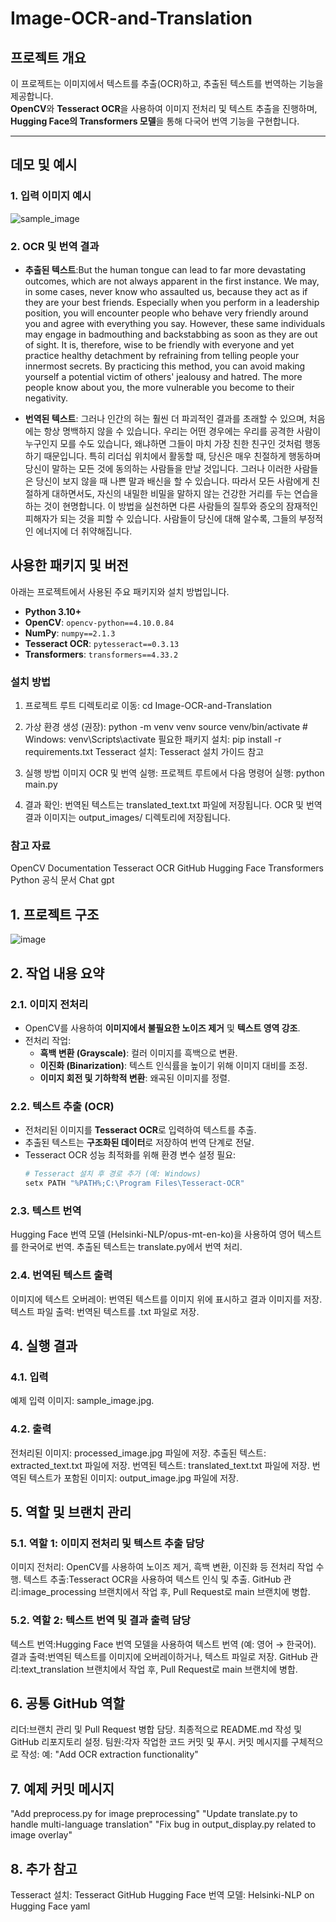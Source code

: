 # Image-OCR-and-Translation

## 프로젝트 개요
이 프로젝트는 이미지에서 텍스트를 추출(OCR)하고, 추출된 텍스트를 번역하는 기능을 제공합니다.  
**OpenCV**와 **Tesseract OCR**을 사용하여 이미지 전처리 및 텍스트 추출을 진행하며,  
**Hugging Face의 Transformers 모델**을 통해 다국어 번역 기능을 구현합니다.

---

## 데모 및 예시
### 1. 입력 이미지 예시

![sample_image](https://github.com/user-attachments/assets/2b7347e4-c012-46ec-a1de-e41d220f5891)


### 2. OCR 및 번역 결과
- **추출된 텍스트**:But the human tongue can lead to far more devastating outcomes, 
    which are not always apparent in the first instance. We may, in some cases, 
    never know who assaulted us, because they act as if they are your best friends. 
    Especially when you perform in a leadership position, you will encounter people 
    who behave very friendly around you and agree with everything you say. However, 
    these same individuals may engage in badmouthing and backstabbing as soon as 
    they are out of sight. It is, therefore, wise to be friendly with everyone and yet 
    practice healthy detachment by refraining from telling people your innermost 
    secrets. By practicing this method, you can avoid making yourself a potential 
    victim of others' jealousy and hatred. The more people know about you, the more 
    vulnerable you become to their negativity.

- **번역된 텍스트**: 그러나 인간의 혀는 훨씬 더 파괴적인 결과를 초래할 수 있으며,
    처음에는 항상 명백하지 않을 수 있습니다. 우리는 어떤 경우에는
    우리를 공격한 사람이 누구인지 모를 수도 있습니다, 왜냐하면 그들이
    마치 가장 친한 친구인 것처럼 행동하기 때문입니다. 특히 리더십 위치에서
    활동할 때, 당신은 매우 친절하게 행동하며 당신이 말하는 모든 것에 동의하는 사람들을 만날 것입니다.
    그러나 이러한 사람들은 당신이 보지 않을 때 나쁜 말과 배신을 할 수 있습니다.
    따라서 모든 사람에게 친절하게 대하면서도, 자신의 내밀한 비밀을 말하지 않는 건강한
    거리를 두는 연습을 하는 것이 현명합니다. 이 방법을 실천하면 다른 사람들의 질투와 증오의
    잠재적인 피해자가 되는 것을 피할 수 있습니다. 사람들이 당신에 대해 알수록, 그들의 부정적인
    에너지에 더 취약해집니다.

## 사용한 패키지 및 버전
아래는 프로젝트에서 사용된 주요 패키지와 설치 방법입니다.

- **Python 3.10+**
- **OpenCV**: `opencv-python==4.10.0.84`
- **NumPy**: `numpy==2.1.3`
- **Tesseract OCR**: `pytesseract==0.3.13`
- **Transformers**: `transformers==4.33.2`
  

### 설치 방법
1. 프로젝트 루트 디렉토리로 이동:
 cd Image-OCR-and-Translation

2. 가상 환경 생성 (권장):
python -m venv venv
source venv/bin/activate  # Windows: venv\Scripts\activate
필요한 패키지 설치: pip install -r requirements.txt
Tesseract 설치: Tesseract 설치 가이드 참고

3. 실행 방법
이미지 OCR 및 번역 실행:
프로젝트 루트에서 다음 명령어 실행:
python main.py

4. 결과 확인: 
번역된 텍스트는 translated_text.txt 파일에 저장됩니다.
OCR 및 번역 결과 이미지는 output_images/ 디렉토리에 저장됩니다.

### 참고 자료
OpenCV Documentation
Tesseract OCR GitHub
Hugging Face Transformers
Python 공식 문서
Chat gpt

## 1. 프로젝트 구조

![image](https://github.com/user-attachments/assets/46c8bd79-fc27-4872-afc1-5c1b9f7b94d2)


## 2. 작업 내용 요약

### 2.1. 이미지 전처리
- OpenCV를 사용하여 **이미지에서 불필요한 노이즈 제거** 및 **텍스트 영역 강조**.
- 전처리 작업:
  - **흑백 변환 (Grayscale)**: 컬러 이미지를 흑백으로 변환.
  - **이진화 (Binarization)**: 텍스트 인식률을 높이기 위해 이미지 대비를 조정.
  - **이미지 회전 및 기하학적 변환**: 왜곡된 이미지를 정렬.

### 2.2. 텍스트 추출 (OCR)
- 전처리된 이미지를 **Tesseract OCR**로 입력하여 텍스트를 추출.
- 추출된 텍스트는 **구조화된 데이터**로 저장하여 번역 단계로 전달.
- Tesseract OCR 성능 최적화를 위해 환경 변수 설정 필요:
  ```bash
  # Tesseract 설치 후 경로 추가 (예: Windows)
  setx PATH "%PATH%;C:\Program Files\Tesseract-OCR"

### 2.3. 텍스트 번역
Hugging Face 번역 모델 (Helsinki-NLP/opus-mt-en-ko)을 사용하여 영어 텍스트를 한국어로 번역.
추출된 텍스트는 translate.py에서 번역 처리.

### 2.4. 번역된 텍스트 출력
이미지에 텍스트 오버레이:
번역된 텍스트를 이미지 위에 표시하고 결과 이미지를 저장.
텍스트 파일 출력:
번역된 텍스트를 .txt 파일로 저장.

## 4. 실행 결과
### 4.1. 입력
예제 입력 이미지: sample_image.jpg.
### 4.2. 출력
전처리된 이미지: processed_image.jpg 파일에 저장.
추출된 텍스트: extracted_text.txt 파일에 저장.
번역된 텍스트: translated_text.txt 파일에 저장.
번역된 텍스트가 포함된 이미지: output_image.jpg 파일에 저장.

## 5. 역할 및 브랜치 관리
### 5.1. 역할 1: 이미지 전처리 및 텍스트 추출 담당
이미지 전처리:
OpenCV를 사용하여 노이즈 제거, 흑백 변환, 이진화 등 전처리 작업 수행.
텍스트 추출:Tesseract OCR을 사용하여 텍스트 인식 및 추출.
GitHub 관리:image_processing 브랜치에서 작업 후, Pull Request로 main 브랜치에 병합.
### 5.2. 역할 2: 텍스트 번역 및 결과 출력 담당
텍스트 번역:Hugging Face 번역 모델을 사용하여 텍스트 번역 (예: 영어 → 한국어).
결과 출력:번역된 텍스트를 이미지에 오버레이하거나, 텍스트 파일로 저장.
GitHub 관리:text_translation 브랜치에서 작업 후, Pull Request로 main 브랜치에 병합.

## 6. 공통 GitHub 역할
리더:브랜치 관리 및 Pull Request 병합 담당.
최종적으로 README.md 작성 및 GitHub 리포지토리 설정.
팀원:각자 작업한 코드 커밋 및 푸시.
커밋 메시지를 구체적으로 작성:
예: "Add OCR extraction functionality"

## 7. 예제 커밋 메시지
"Add preprocess.py for image preprocessing"
"Update translate.py to handle multi-language translation"
"Fix bug in output_display.py related to image overlay"

## 8. 추가 참고
Tesseract 설치: Tesseract GitHub
Hugging Face 번역 모델: Helsinki-NLP on Hugging Face
yaml


